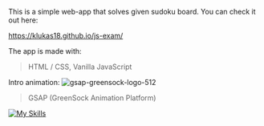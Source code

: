 This is a simple web-app that solves given sudoku board.
You can check it out here:

https://klukas18.github.io/js-exam/

The app is made with:

> HTML / CSS,
> Vanilla JavaScript

Intro animation:
![gsap-greensock-logo-512](https://github.com/klukas18/js-exam/assets/134596428/de4b8a1b-023e-474d-b0d0-44d2b7b267b4)

> GSAP (GreenSock Animation Platform)

[![My Skills](https://skillicons.dev/icons?i=html,css,js)](https://skillicons.dev)
